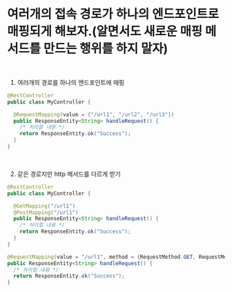 # 여러개의 접속 경로가 하나의 엔드포인트로 매핑되게 해보자.(알면서도 새로운 매핑 메서드를 만드는 행위를 하지 말자)

<br />

1. 여러개의 경로를 하나의 엔드포인트에 매핑
```java
@RestController
public class MyController {

  @RequestMapping(value = {"/url1", "/url2", "/url3"})
  public ResponseEntity<String> handleRequest() {
    /* 처리할 내용 */
    return ResponseEntity.ok("Success");
  }
}
```

<br />

2. 같은 경로지만 http 메서드를 다르게 받기
```java
@RestController
public class MyController {

  @GetMapping("/url1")
  @PostMapping("/url1")
  public ResponseEntity<String> handleRequest() {
    /* 처리할 내용 */
    return ResponseEntity.ok("Success");
  }
}
```
```java
@RequestMapping(value = "/url1", method = {RequestMethod.GET, RequestMethod.POST})
public ResponseEntity<String> handleRequest() {
  /* 처리할 내용 */
  return ResponseEntity.ok("Success");
}
```
